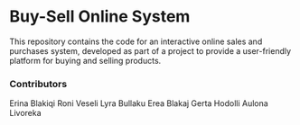 # Buy-Sell Online System

This repository contains the code for an interactive online sales and purchases system, developed as part of a project to provide a user-friendly platform for buying and selling products.

### Contributors
Erina Blakiqi
Roni Veseli
Lyra Bullaku
Erea Blakaj
Gerta Hodolli
Aulona Livoreka
